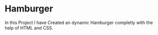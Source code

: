 # Hamburger
In this Project I have Created an dynamic Hamburger completly with the help of HTML and CSS.
